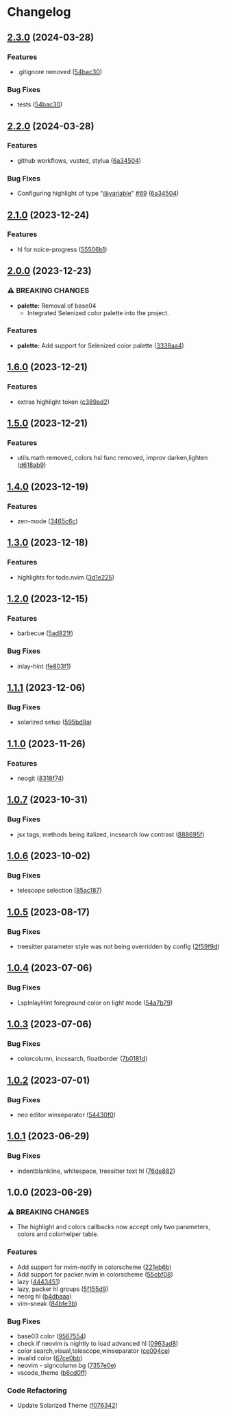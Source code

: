 # Changelog

## [2.3.0](https://github.com/maxmx03/solarized.nvim/compare/v2.2.0...v2.3.0) (2024-03-28)


### Features

* .gitignore removed ([54bac30](https://github.com/maxmx03/solarized.nvim/commit/54bac309d17eb29a04555ab7b0140090afa407ae))


### Bug Fixes

* tests ([54bac30](https://github.com/maxmx03/solarized.nvim/commit/54bac309d17eb29a04555ab7b0140090afa407ae))

## [2.2.0](https://github.com/maxmx03/solarized.nvim/compare/v2.1.0...v2.2.0) (2024-03-28)


### Features

* github workflows, vusted, stylua ([6a34504](https://github.com/maxmx03/solarized.nvim/commit/6a34504272cef236da45ba12ca8ef2c1b7417b36))


### Bug Fixes

* Configuring highlight of type "[@variable](https://github.com/variable)" [#69](https://github.com/maxmx03/solarized.nvim/issues/69) ([6a34504](https://github.com/maxmx03/solarized.nvim/commit/6a34504272cef236da45ba12ca8ef2c1b7417b36))

## [2.1.0](https://github.com/maxmx03/solarized.nvim/compare/v2.0.0...v2.1.0) (2023-12-24)


### Features

* hl for noice-progress ([55506b1](https://github.com/maxmx03/solarized.nvim/commit/55506b1ebbb87425ab407e7aef24d123fc6cb4ae))

## [2.0.0](https://github.com/maxmx03/solarized.nvim/compare/v1.6.0...v2.0.0) (2023-12-23)


### ⚠ BREAKING CHANGES

* **palette:** Removal of base04
    - Integrated Selenized color palette into the project.

### Features

* **palette:** Add support for Selenized color palette ([3338aa4](https://github.com/maxmx03/solarized.nvim/commit/3338aa4d9b391d803b46a15eeadc31d4e341f313))

## [1.6.0](https://github.com/maxmx03/solarized.nvim/compare/v1.5.0...v1.6.0) (2023-12-21)


### Features

* extras highlight token ([c389ad2](https://github.com/maxmx03/solarized.nvim/commit/c389ad25069c8f2d89ff034b4cbbc7b20ef5bddd))

## [1.5.0](https://github.com/maxmx03/solarized.nvim/compare/v1.4.0...v1.5.0) (2023-12-21)


### Features

* utils.math removed, colors hsl func removed, improv darken,lighten ([d618ab9](https://github.com/maxmx03/solarized.nvim/commit/d618ab9ea1a8ddbfa45dac1903f495311aa02b65))

## [1.4.0](https://github.com/maxmx03/solarized.nvim/compare/v1.3.0...v1.4.0) (2023-12-19)


### Features

* zen-mode ([3465c6c](https://github.com/maxmx03/solarized.nvim/commit/3465c6c07581d3b286dbee2c38e4038a0e09324c))

## [1.3.0](https://github.com/maxmx03/solarized.nvim/compare/v1.2.0...v1.3.0) (2023-12-18)


### Features

* highlights for todo.nvim ([3d1e225](https://github.com/maxmx03/solarized.nvim/commit/3d1e225bc14a7257381d838d5ba75c5eb17844ae))

## [1.2.0](https://github.com/maxmx03/solarized.nvim/compare/v1.1.1...v1.2.0) (2023-12-15)


### Features

* barbecue ([5ad821f](https://github.com/maxmx03/solarized.nvim/commit/5ad821f366bb9d4e519ea9f3d1be95bed6cbd736))


### Bug Fixes

* inlay-hint ([fe803f1](https://github.com/maxmx03/solarized.nvim/commit/fe803f15e0b58246e557d80fc1cfa09dd3203e3e))

## [1.1.1](https://github.com/maxmx03/solarized.nvim/compare/v1.1.0...v1.1.1) (2023-12-06)


### Bug Fixes

* solarized setup ([595bd9a](https://github.com/maxmx03/solarized.nvim/commit/595bd9a233cc23c387924769dfc3550f294d0ac8))

## [1.1.0](https://github.com/maxmx03/solarized.nvim/compare/v1.0.7...v1.1.0) (2023-11-26)


### Features

* neogit ([8318f74](https://github.com/maxmx03/solarized.nvim/commit/8318f74dc4e896e184d5c23b97de47eb6eca3faa))

## [1.0.7](https://github.com/maxmx03/solarized.nvim/compare/v1.0.6...v1.0.7) (2023-10-31)


### Bug Fixes

* jsx tags,  methods being italized, incsearch low contrast ([888695f](https://github.com/maxmx03/solarized.nvim/commit/888695fbcbb35a38e3522945cf1f217adfa3fea2))

## [1.0.6](https://github.com/maxmx03/solarized.nvim/compare/v1.0.5...v1.0.6) (2023-10-02)


### Bug Fixes

* telescope selection ([85ac187](https://github.com/maxmx03/solarized.nvim/commit/85ac187a2339b058e76d89828803fccb416de16d))

## [1.0.5](https://github.com/maxmx03/solarized.nvim/compare/v1.0.4...v1.0.5) (2023-08-17)


### Bug Fixes

* treesitter parameter style was not being overridden by config ([2f59f9d](https://github.com/maxmx03/solarized.nvim/commit/2f59f9d152a0d7f89c65c70105a5ae5803e28023))

## [1.0.4](https://github.com/maxmx03/solarized.nvim/compare/v1.0.3...v1.0.4) (2023-07-06)


### Bug Fixes

* LspInlayHint foreground color on light mode ([54a7b79](https://github.com/maxmx03/solarized.nvim/commit/54a7b797b1148b6ccab7538112e00d05db01c2c0))

## [1.0.3](https://github.com/maxmx03/solarized.nvim/compare/v1.0.2...v1.0.3) (2023-07-06)


### Bug Fixes

* colorcolumn, incsearch, floatborder ([7b0181d](https://github.com/maxmx03/solarized.nvim/commit/7b0181d72f9f1ebc5647592c0a04e31976b2b86b))

## [1.0.2](https://github.com/maxmx03/solarized.nvim/compare/v1.0.1...v1.0.2) (2023-07-01)


### Bug Fixes

* neo editor winseparator ([54430f0](https://github.com/maxmx03/solarized.nvim/commit/54430f0084956e7fd0914d2f658020aa514f0aab))

## [1.0.1](https://github.com/maxmx03/solarized.nvim/compare/v1.0.0...v1.0.1) (2023-06-29)


### Bug Fixes

* indentblankline, whitespace, treesitter text hl ([76de882](https://github.com/maxmx03/solarized.nvim/commit/76de8824aa2d64b4bce5041f06ef8ebe1848d9a4))

## 1.0.0 (2023-06-29)


### ⚠ BREAKING CHANGES

* The highlight and colors callbacks now accept only two parameters, colors and colorhelper table.

### Features

* Add support for nvim-notify in colorscheme ([221eb6b](https://github.com/maxmx03/solarized.nvim/commit/221eb6b54533fbeb2bf88daa4b521ecd4d2b4fe4))
* Add support for packer.nvim in colorscheme ([55cbf08](https://github.com/maxmx03/solarized.nvim/commit/55cbf080cc611b83a101d179cd6fb0619036ec35))
* lazy ([4443451](https://github.com/maxmx03/solarized.nvim/commit/4443451e6fda256363dd3031654d565f2116a544))
* lazy, packer hl groups ([5f155d9](https://github.com/maxmx03/solarized.nvim/commit/5f155d9991c23690e615e6c1e1484547ce2e697e))
* neorg hl ([b4dbaaa](https://github.com/maxmx03/solarized.nvim/commit/b4dbaaa35457e6d824c9d5334c17596d4995d009))
* vim-sneak ([84bfe3b](https://github.com/maxmx03/solarized.nvim/commit/84bfe3b44cfecb00d4bf45809cab7b0f48791cae))


### Bug Fixes

* base03 color ([9567554](https://github.com/maxmx03/solarized.nvim/commit/95675548f7ed9d615e38c9ea747ddb91d559fec3))
* check if neovim is nightly to load advanced hl ([0963ad8](https://github.com/maxmx03/solarized.nvim/commit/0963ad836bbf038fe774b7fa21a7f7b49daee916))
* color search,visual,telescope,winseparator ([ce004ce](https://github.com/maxmx03/solarized.nvim/commit/ce004ce2905b8b59f2068069fb3fccc7475d491d))
* invalid color ([67ce0bb](https://github.com/maxmx03/solarized.nvim/commit/67ce0bb2c31d811ed83cb5d23b179be55dd9d263))
* neovim - signcolumn bg ([7357e0e](https://github.com/maxmx03/solarized.nvim/commit/7357e0e366c8360f90bb43a3ead9d7744e65de04))
* vscode_theme ([b6cd0ff](https://github.com/maxmx03/solarized.nvim/commit/b6cd0ffc4667a10fa704ffa053066f5253d1f349))


### Code Refactoring

* Update Solarized Theme ([f076342](https://github.com/maxmx03/solarized.nvim/commit/f0763424b368ae7878d5aef33f5d1487c8fd2133))
